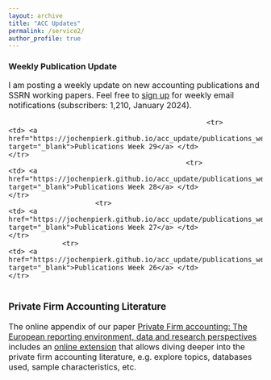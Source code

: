 ```yaml
---
layout: archive
title: "ACC Updates"
permalink: /service2/
author_profile: true
---
```

<!-- Global site tag (gtag.js) - Google Analytics -->
<script async src="https://www.googletagmanager.com/gtag/js?id=G-05633BF9HL"></script>
<script>
  window.dataLayer = window.dataLayer || [];
  function gtag(){dataLayer.push(arguments);}
  gtag('js', new Date());

   gtag('config', 'G-05633BF9HL', {'anonymize_ip': true});
</script> 
 


<h3> Weekly Publication Update </h3>
<font size="3"> 
I am posting a weekly update on new accounting publications and SSRN working papers. Feel free to <a href="https://jochenpierk.github.io/acc_update/subscribe.html" target="_blank">sign up</a> for weekly email notifications (subscribers: 1,210, January 2024). 

<p> </p>


 <table style="width:100%">   

                                                    <tr> 
    <td> <a href="https://jochenpierk.github.io/acc_update/publications_week29.html" target="_blank">Publications Week 29</a> </td>  
    </tr> 
                                               <tr> 
    <td> <a href="https://jochenpierk.github.io/acc_update/publications_week28.html" target="_blank">Publications Week 28</a> </td>  
    </tr> 
                         <tr> 
    <td> <a href="https://jochenpierk.github.io/acc_update/publications_week27.html" target="_blank">Publications Week 27</a> </td>  
    </tr> 
                 <tr> 
    <td> <a href="https://jochenpierk.github.io/acc_update/publications_week26.html" target="_blank">Publications Week 26</a> </td>  
    </tr> 


   





 </table>




 <p> </p>

  
  
   <h3> Private Firm Accounting Literature </h3>
<font size="3">
 The online appendix of our paper <a href="https://www.tandfonline.com/doi/full/10.1080/00014788.2021.1982670" target="_blank">Private Firm accounting: The European reporting environment, data and research perspectives</a> includes an <a href="https://trr266.wiwi.hu-berlin.de/shiny/pfirmacclit/" target="_blank">online extension</a> that allows diving deeper into the private firm accounting literature, e.g. explore topics, databases used, sample characteristics, etc. 
   
    
